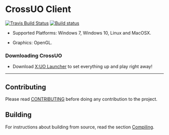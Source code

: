 # CrossUO Client

[![Travis Build Status](https://travis-ci.org/crossuo/crossuo.svg?branch=master)](https://travis-ci.org/crossuo/crossuo)
[![Build status](https://ci.appveyor.com/api/projects/status/t7rtpwwv6m0fguc4?svg=true)](https://ci.appveyor.com/project/fungos/crossuo)

* Supported Platforms: Windows 7, Windows 10, Linux and MacOSX.

* Graphics: OpenGL.

### Downloading CrossUO

* Download [X:UO Launcher](https://github.com/crossuo/crossuo/releases) to set everything up and play right away!

--------------

## Contributing

Please read [CONTRIBUTING](docs/CONTRIBUTING.md) before doing any contribution to the project.

## Building

For instructions about building from source, read the section [Compiling](docs/CONTRIBUTING/Compiling.md).
